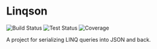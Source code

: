 # Linqson

![Build Status](https://dev.azure.com/blueboxmoon/Linqson/_apis/build/status/Linqson-CI?branchName=master)
![Test Status](https://img.shields.io/azure-devops/tests/blueboxmoon/Linqson/4.svg)
![Coverage](https://img.shields.io/azure-devops/coverage/blueboxmoon/Linqson/4)

A project for serializing LINQ queries into JSON and back.


